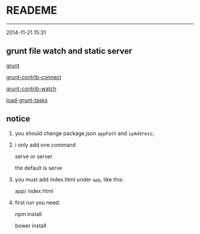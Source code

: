 # READEME
----
2014-11-21 15:31

## grunt file watch and static server

[grunt](#http://gruntjs.com/)

[grunt-contrib-connect](#https://www.npmjs.org/package/grunt-contrib-connect)

[grunt-contrib-watch](#https://www.npmjs.org/package/grunt-contrib-watch)

[load-grunt-tasks](#https://www.npmjs.org/package/load-grunt-tasks)

## notice

1. you should change package.json `appPath` and `ipAddress`; 

2. i only add one command 

    serve or server
    
    the default is serve

3. you must add index.html under `app`, like this:

	app/
		index.html

4. first run you need:

	npm install
	
	bower install